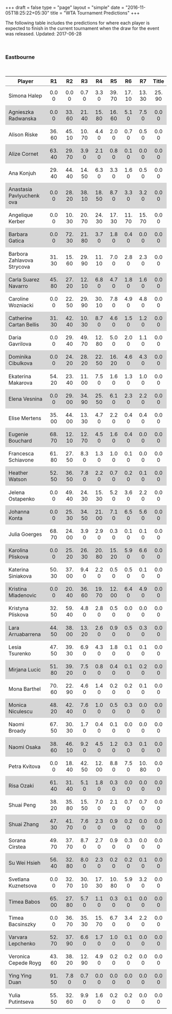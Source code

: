 +++
draft = false
type = "page" 
layout = "simple"
date = "2016-11-05T18:25:22+05:30"
title = "WTA Tournament Predictions"
+++

The following table includes the predictions for where each player is expected to finish in the current tournament when the draw for the event was released. Updated: 2017-06-28


<br><h3>Eastbourne</h3><br><table class='gmisc_table' style='border-collapse: collapse; margin-top: 1em; margin-bottom: 1em;' >
<thead>
<tr>
<th style='border-bottom: 1px solid grey; border-top: 2px solid grey; text-align: center;'>Player</th>
<th style='border-bottom: 1px solid grey; border-top: 2px solid grey; text-align: center;'>R1</th>
<th style='border-bottom: 1px solid grey; border-top: 2px solid grey; text-align: center;'>R2</th>
<th style='border-bottom: 1px solid grey; border-top: 2px solid grey; text-align: center;'>R3</th>
<th style='border-bottom: 1px solid grey; border-top: 2px solid grey; text-align: center;'>R4</th>
<th style='border-bottom: 1px solid grey; border-top: 2px solid grey; text-align: center;'>R5</th>
<th style='border-bottom: 1px solid grey; border-top: 2px solid grey; text-align: center;'>R6</th>
<th style='border-bottom: 1px solid grey; border-top: 2px solid grey; text-align: center;'>R7</th>
<th style='border-bottom: 1px solid grey; border-top: 2px solid grey; text-align: center;'>Title</th>
</tr>
</thead>
<tbody>
<tr>
<td style='width:40%;padding:2%;margin:2%; text-align: left;'>Simona Halep</td>
<td style='width:40%;padding:2%;margin:2%; text-align: center;'>0.00</td>
<td style='width:40%;padding:2%;margin:2%; text-align: center;'>0.00</td>
<td style='width:40%;padding:2%;margin:2%; text-align: center;'>0.70</td>
<td style='width:40%;padding:2%;margin:2%; text-align: center;'>3.30</td>
<td style='width:40%;padding:2%;margin:2%; text-align: center;'>39.70</td>
<td style='width:40%;padding:2%;margin:2%; text-align: center;'>17.10</td>
<td style='width:40%;padding:2%;margin:2%; text-align: center;'>13.30</td>
<td style='width:40%;padding:2%;margin:2%; text-align: center;'>25.90</td>
</tr>
<tr style='background-color: #d6d6d6;'>
<td style='width:40%;padding:2%;margin:2%; background-color: #d6d6d6; text-align: left;'>Agnieszka Radwanska</td>
<td style='width:40%;padding:2%;margin:2%; background-color: #d6d6d6; text-align: center;'>0.00</td>
<td style='width:40%;padding:2%;margin:2%; background-color: #d6d6d6; text-align: center;'>33.60</td>
<td style='width:40%;padding:2%;margin:2%; background-color: #d6d6d6; text-align: center;'>21.40</td>
<td style='width:40%;padding:2%;margin:2%; background-color: #d6d6d6; text-align: center;'>15.80</td>
<td style='width:40%;padding:2%;margin:2%; background-color: #d6d6d6; text-align: center;'>16.60</td>
<td style='width:40%;padding:2%;margin:2%; background-color: #d6d6d6; text-align: center;'>5.10</td>
<td style='width:40%;padding:2%;margin:2%; background-color: #d6d6d6; text-align: center;'>7.50</td>
<td style='width:40%;padding:2%;margin:2%; background-color: #d6d6d6; text-align: center;'>0.00</td>
</tr>
<tr>
<td style='width:40%;padding:2%;margin:2%; text-align: left;'>Alison Riske</td>
<td style='width:40%;padding:2%;margin:2%; text-align: center;'>36.60</td>
<td style='width:40%;padding:2%;margin:2%; text-align: center;'>45.10</td>
<td style='width:40%;padding:2%;margin:2%; text-align: center;'>10.70</td>
<td style='width:40%;padding:2%;margin:2%; text-align: center;'>4.40</td>
<td style='width:40%;padding:2%;margin:2%; text-align: center;'>2.00</td>
<td style='width:40%;padding:2%;margin:2%; text-align: center;'>0.70</td>
<td style='width:40%;padding:2%;margin:2%; text-align: center;'>0.50</td>
<td style='width:40%;padding:2%;margin:2%; text-align: center;'>0.00</td>
</tr>
<tr style='background-color: #d6d6d6;'>
<td style='width:40%;padding:2%;margin:2%; background-color: #d6d6d6; text-align: left;'>Alize Cornet</td>
<td style='width:40%;padding:2%;margin:2%; background-color: #d6d6d6; text-align: center;'>63.40</td>
<td style='width:40%;padding:2%;margin:2%; background-color: #d6d6d6; text-align: center;'>29.70</td>
<td style='width:40%;padding:2%;margin:2%; background-color: #d6d6d6; text-align: center;'>3.90</td>
<td style='width:40%;padding:2%;margin:2%; background-color: #d6d6d6; text-align: center;'>2.10</td>
<td style='width:40%;padding:2%;margin:2%; background-color: #d6d6d6; text-align: center;'>0.80</td>
<td style='width:40%;padding:2%;margin:2%; background-color: #d6d6d6; text-align: center;'>0.10</td>
<td style='width:40%;padding:2%;margin:2%; background-color: #d6d6d6; text-align: center;'>0.00</td>
<td style='width:40%;padding:2%;margin:2%; background-color: #d6d6d6; text-align: center;'>0.00</td>
</tr>
<tr>
<td style='width:40%;padding:2%;margin:2%; text-align: left;'>Ana Konjuh</td>
<td style='width:40%;padding:2%;margin:2%; text-align: center;'>29.40</td>
<td style='width:40%;padding:2%;margin:2%; text-align: center;'>44.40</td>
<td style='width:40%;padding:2%;margin:2%; text-align: center;'>14.50</td>
<td style='width:40%;padding:2%;margin:2%; text-align: center;'>6.30</td>
<td style='width:40%;padding:2%;margin:2%; text-align: center;'>3.30</td>
<td style='width:40%;padding:2%;margin:2%; text-align: center;'>1.60</td>
<td style='width:40%;padding:2%;margin:2%; text-align: center;'>0.50</td>
<td style='width:40%;padding:2%;margin:2%; text-align: center;'>0.00</td>
</tr>
<tr style='background-color: #d6d6d6;'>
<td style='width:40%;padding:2%;margin:2%; background-color: #d6d6d6; text-align: left;'>Anastasia Pavlyuchenkova</td>
<td style='width:40%;padding:2%;margin:2%; background-color: #d6d6d6; text-align: center;'>0.00</td>
<td style='width:40%;padding:2%;margin:2%; background-color: #d6d6d6; text-align: center;'>28.20</td>
<td style='width:40%;padding:2%;margin:2%; background-color: #d6d6d6; text-align: center;'>38.10</td>
<td style='width:40%;padding:2%;margin:2%; background-color: #d6d6d6; text-align: center;'>18.50</td>
<td style='width:40%;padding:2%;margin:2%; background-color: #d6d6d6; text-align: center;'>8.70</td>
<td style='width:40%;padding:2%;margin:2%; background-color: #d6d6d6; text-align: center;'>3.30</td>
<td style='width:40%;padding:2%;margin:2%; background-color: #d6d6d6; text-align: center;'>3.20</td>
<td style='width:40%;padding:2%;margin:2%; background-color: #d6d6d6; text-align: center;'>0.00</td>
</tr>
<tr>
<td style='width:40%;padding:2%;margin:2%; text-align: left;'>Angelique Kerber</td>
<td style='width:40%;padding:2%;margin:2%; text-align: center;'>0.00</td>
<td style='width:40%;padding:2%;margin:2%; text-align: center;'>10.30</td>
<td style='width:40%;padding:2%;margin:2%; text-align: center;'>20.70</td>
<td style='width:40%;padding:2%;margin:2%; text-align: center;'>24.30</td>
<td style='width:40%;padding:2%;margin:2%; text-align: center;'>17.30</td>
<td style='width:40%;padding:2%;margin:2%; text-align: center;'>11.70</td>
<td style='width:40%;padding:2%;margin:2%; text-align: center;'>15.70</td>
<td style='width:40%;padding:2%;margin:2%; text-align: center;'>0.00</td>
</tr>
<tr style='background-color: #d6d6d6;'>
<td style='width:40%;padding:2%;margin:2%; background-color: #d6d6d6; text-align: left;'>Barbara Gatica</td>
<td style='width:40%;padding:2%;margin:2%; background-color: #d6d6d6; text-align: center;'>0.00</td>
<td style='width:40%;padding:2%;margin:2%; background-color: #d6d6d6; text-align: center;'>72.30</td>
<td style='width:40%;padding:2%;margin:2%; background-color: #d6d6d6; text-align: center;'>21.80</td>
<td style='width:40%;padding:2%;margin:2%; background-color: #d6d6d6; text-align: center;'>3.70</td>
<td style='width:40%;padding:2%;margin:2%; background-color: #d6d6d6; text-align: center;'>1.80</td>
<td style='width:40%;padding:2%;margin:2%; background-color: #d6d6d6; text-align: center;'>0.40</td>
<td style='width:40%;padding:2%;margin:2%; background-color: #d6d6d6; text-align: center;'>0.00</td>
<td style='width:40%;padding:2%;margin:2%; background-color: #d6d6d6; text-align: center;'>0.00</td>
</tr>
<tr>
<td style='width:40%;padding:2%;margin:2%; text-align: left;'>Barbora Zahlavova Strycova</td>
<td style='width:40%;padding:2%;margin:2%; text-align: center;'>31.30</td>
<td style='width:40%;padding:2%;margin:2%; text-align: center;'>15.60</td>
<td style='width:40%;padding:2%;margin:2%; text-align: center;'>29.90</td>
<td style='width:40%;padding:2%;margin:2%; text-align: center;'>11.10</td>
<td style='width:40%;padding:2%;margin:2%; text-align: center;'>7.00</td>
<td style='width:40%;padding:2%;margin:2%; text-align: center;'>2.80</td>
<td style='width:40%;padding:2%;margin:2%; text-align: center;'>2.30</td>
<td style='width:40%;padding:2%;margin:2%; text-align: center;'>0.00</td>
</tr>
<tr style='background-color: #d6d6d6;'>
<td style='width:40%;padding:2%;margin:2%; background-color: #d6d6d6; text-align: left;'>Carla Suarez Navarro</td>
<td style='width:40%;padding:2%;margin:2%; background-color: #d6d6d6; text-align: center;'>45.80</td>
<td style='width:40%;padding:2%;margin:2%; background-color: #d6d6d6; text-align: center;'>27.20</td>
<td style='width:40%;padding:2%;margin:2%; background-color: #d6d6d6; text-align: center;'>12.10</td>
<td style='width:40%;padding:2%;margin:2%; background-color: #d6d6d6; text-align: center;'>6.80</td>
<td style='width:40%;padding:2%;margin:2%; background-color: #d6d6d6; text-align: center;'>4.70</td>
<td style='width:40%;padding:2%;margin:2%; background-color: #d6d6d6; text-align: center;'>1.80</td>
<td style='width:40%;padding:2%;margin:2%; background-color: #d6d6d6; text-align: center;'>1.60</td>
<td style='width:40%;padding:2%;margin:2%; background-color: #d6d6d6; text-align: center;'>0.00</td>
</tr>
<tr>
<td style='width:40%;padding:2%;margin:2%; text-align: left;'>Caroline Wozniacki</td>
<td style='width:40%;padding:2%;margin:2%; text-align: center;'>0.00</td>
<td style='width:40%;padding:2%;margin:2%; text-align: center;'>22.50</td>
<td style='width:40%;padding:2%;margin:2%; text-align: center;'>29.90</td>
<td style='width:40%;padding:2%;margin:2%; text-align: center;'>30.10</td>
<td style='width:40%;padding:2%;margin:2%; text-align: center;'>7.80</td>
<td style='width:40%;padding:2%;margin:2%; text-align: center;'>4.90</td>
<td style='width:40%;padding:2%;margin:2%; text-align: center;'>4.80</td>
<td style='width:40%;padding:2%;margin:2%; text-align: center;'>0.00</td>
</tr>
<tr style='background-color: #d6d6d6;'>
<td style='width:40%;padding:2%;margin:2%; background-color: #d6d6d6; text-align: left;'>Catherine Cartan Bellis</td>
<td style='width:40%;padding:2%;margin:2%; background-color: #d6d6d6; text-align: center;'>31.30</td>
<td style='width:40%;padding:2%;margin:2%; background-color: #d6d6d6; text-align: center;'>42.40</td>
<td style='width:40%;padding:2%;margin:2%; background-color: #d6d6d6; text-align: center;'>10.30</td>
<td style='width:40%;padding:2%;margin:2%; background-color: #d6d6d6; text-align: center;'>8.70</td>
<td style='width:40%;padding:2%;margin:2%; background-color: #d6d6d6; text-align: center;'>4.60</td>
<td style='width:40%;padding:2%;margin:2%; background-color: #d6d6d6; text-align: center;'>1.50</td>
<td style='width:40%;padding:2%;margin:2%; background-color: #d6d6d6; text-align: center;'>1.20</td>
<td style='width:40%;padding:2%;margin:2%; background-color: #d6d6d6; text-align: center;'>0.00</td>
</tr>
<tr>
<td style='width:40%;padding:2%;margin:2%; text-align: left;'>Daria Gavrilova</td>
<td style='width:40%;padding:2%;margin:2%; text-align: center;'>0.00</td>
<td style='width:40%;padding:2%;margin:2%; text-align: center;'>29.40</td>
<td style='width:40%;padding:2%;margin:2%; text-align: center;'>49.70</td>
<td style='width:40%;padding:2%;margin:2%; text-align: center;'>12.80</td>
<td style='width:40%;padding:2%;margin:2%; text-align: center;'>5.00</td>
<td style='width:40%;padding:2%;margin:2%; text-align: center;'>2.00</td>
<td style='width:40%;padding:2%;margin:2%; text-align: center;'>1.10</td>
<td style='width:40%;padding:2%;margin:2%; text-align: center;'>0.00</td>
</tr>
<tr style='background-color: #d6d6d6;'>
<td style='width:40%;padding:2%;margin:2%; background-color: #d6d6d6; text-align: left;'>Dominika Cibulkova</td>
<td style='width:40%;padding:2%;margin:2%; background-color: #d6d6d6; text-align: center;'>0.00</td>
<td style='width:40%;padding:2%;margin:2%; background-color: #d6d6d6; text-align: center;'>24.20</td>
<td style='width:40%;padding:2%;margin:2%; background-color: #d6d6d6; text-align: center;'>28.20</td>
<td style='width:40%;padding:2%;margin:2%; background-color: #d6d6d6; text-align: center;'>22.50</td>
<td style='width:40%;padding:2%;margin:2%; background-color: #d6d6d6; text-align: center;'>16.20</td>
<td style='width:40%;padding:2%;margin:2%; background-color: #d6d6d6; text-align: center;'>4.60</td>
<td style='width:40%;padding:2%;margin:2%; background-color: #d6d6d6; text-align: center;'>4.30</td>
<td style='width:40%;padding:2%;margin:2%; background-color: #d6d6d6; text-align: center;'>0.00</td>
</tr>
<tr>
<td style='width:40%;padding:2%;margin:2%; text-align: left;'>Ekaterina Makarova</td>
<td style='width:40%;padding:2%;margin:2%; text-align: center;'>54.20</td>
<td style='width:40%;padding:2%;margin:2%; text-align: center;'>23.40</td>
<td style='width:40%;padding:2%;margin:2%; text-align: center;'>11.00</td>
<td style='width:40%;padding:2%;margin:2%; text-align: center;'>7.50</td>
<td style='width:40%;padding:2%;margin:2%; text-align: center;'>1.60</td>
<td style='width:40%;padding:2%;margin:2%; text-align: center;'>1.30</td>
<td style='width:40%;padding:2%;margin:2%; text-align: center;'>1.00</td>
<td style='width:40%;padding:2%;margin:2%; text-align: center;'>0.00</td>
</tr>
<tr style='background-color: #d6d6d6;'>
<td style='width:40%;padding:2%;margin:2%; background-color: #d6d6d6; text-align: left;'>Elena Vesnina</td>
<td style='width:40%;padding:2%;margin:2%; background-color: #d6d6d6; text-align: center;'>0.00</td>
<td style='width:40%;padding:2%;margin:2%; background-color: #d6d6d6; text-align: center;'>29.00</td>
<td style='width:40%;padding:2%;margin:2%; background-color: #d6d6d6; text-align: center;'>34.90</td>
<td style='width:40%;padding:2%;margin:2%; background-color: #d6d6d6; text-align: center;'>25.50</td>
<td style='width:40%;padding:2%;margin:2%; background-color: #d6d6d6; text-align: center;'>6.10</td>
<td style='width:40%;padding:2%;margin:2%; background-color: #d6d6d6; text-align: center;'>2.30</td>
<td style='width:40%;padding:2%;margin:2%; background-color: #d6d6d6; text-align: center;'>2.20</td>
<td style='width:40%;padding:2%;margin:2%; background-color: #d6d6d6; text-align: center;'>0.00</td>
</tr>
<tr>
<td style='width:40%;padding:2%;margin:2%; text-align: left;'>Elise Mertens</td>
<td style='width:40%;padding:2%;margin:2%; text-align: center;'>35.00</td>
<td style='width:40%;padding:2%;margin:2%; text-align: center;'>44.00</td>
<td style='width:40%;padding:2%;margin:2%; text-align: center;'>13.30</td>
<td style='width:40%;padding:2%;margin:2%; text-align: center;'>4.70</td>
<td style='width:40%;padding:2%;margin:2%; text-align: center;'>2.20</td>
<td style='width:40%;padding:2%;margin:2%; text-align: center;'>0.40</td>
<td style='width:40%;padding:2%;margin:2%; text-align: center;'>0.40</td>
<td style='width:40%;padding:2%;margin:2%; text-align: center;'>0.00</td>
</tr>
<tr style='background-color: #d6d6d6;'>
<td style='width:40%;padding:2%;margin:2%; background-color: #d6d6d6; text-align: left;'>Eugenie Bouchard</td>
<td style='width:40%;padding:2%;margin:2%; background-color: #d6d6d6; text-align: center;'>68.70</td>
<td style='width:40%;padding:2%;margin:2%; background-color: #d6d6d6; text-align: center;'>12.10</td>
<td style='width:40%;padding:2%;margin:2%; background-color: #d6d6d6; text-align: center;'>12.70</td>
<td style='width:40%;padding:2%;margin:2%; background-color: #d6d6d6; text-align: center;'>4.50</td>
<td style='width:40%;padding:2%;margin:2%; background-color: #d6d6d6; text-align: center;'>1.60</td>
<td style='width:40%;padding:2%;margin:2%; background-color: #d6d6d6; text-align: center;'>0.40</td>
<td style='width:40%;padding:2%;margin:2%; background-color: #d6d6d6; text-align: center;'>0.00</td>
<td style='width:40%;padding:2%;margin:2%; background-color: #d6d6d6; text-align: center;'>0.00</td>
</tr>
<tr>
<td style='width:40%;padding:2%;margin:2%; text-align: left;'>Francesca Schiavone</td>
<td style='width:40%;padding:2%;margin:2%; text-align: center;'>61.80</td>
<td style='width:40%;padding:2%;margin:2%; text-align: center;'>27.50</td>
<td style='width:40%;padding:2%;margin:2%; text-align: center;'>8.30</td>
<td style='width:40%;padding:2%;margin:2%; text-align: center;'>1.30</td>
<td style='width:40%;padding:2%;margin:2%; text-align: center;'>1.00</td>
<td style='width:40%;padding:2%;margin:2%; text-align: center;'>0.10</td>
<td style='width:40%;padding:2%;margin:2%; text-align: center;'>0.00</td>
<td style='width:40%;padding:2%;margin:2%; text-align: center;'>0.00</td>
</tr>
<tr style='background-color: #d6d6d6;'>
<td style='width:40%;padding:2%;margin:2%; background-color: #d6d6d6; text-align: left;'>Heather Watson</td>
<td style='width:40%;padding:2%;margin:2%; background-color: #d6d6d6; text-align: center;'>52.50</td>
<td style='width:40%;padding:2%;margin:2%; background-color: #d6d6d6; text-align: center;'>36.50</td>
<td style='width:40%;padding:2%;margin:2%; background-color: #d6d6d6; text-align: center;'>7.80</td>
<td style='width:40%;padding:2%;margin:2%; background-color: #d6d6d6; text-align: center;'>2.20</td>
<td style='width:40%;padding:2%;margin:2%; background-color: #d6d6d6; text-align: center;'>0.70</td>
<td style='width:40%;padding:2%;margin:2%; background-color: #d6d6d6; text-align: center;'>0.20</td>
<td style='width:40%;padding:2%;margin:2%; background-color: #d6d6d6; text-align: center;'>0.10</td>
<td style='width:40%;padding:2%;margin:2%; background-color: #d6d6d6; text-align: center;'>0.00</td>
</tr>
<tr>
<td style='width:40%;padding:2%;margin:2%; text-align: left;'>Jelena Ostapenko</td>
<td style='width:40%;padding:2%;margin:2%; text-align: center;'>0.00</td>
<td style='width:40%;padding:2%;margin:2%; text-align: center;'>49.40</td>
<td style='width:40%;padding:2%;margin:2%; text-align: center;'>24.30</td>
<td style='width:40%;padding:2%;margin:2%; text-align: center;'>15.30</td>
<td style='width:40%;padding:2%;margin:2%; text-align: center;'>5.20</td>
<td style='width:40%;padding:2%;margin:2%; text-align: center;'>3.60</td>
<td style='width:40%;padding:2%;margin:2%; text-align: center;'>2.20</td>
<td style='width:40%;padding:2%;margin:2%; text-align: center;'>0.00</td>
</tr>
<tr style='background-color: #d6d6d6;'>
<td style='width:40%;padding:2%;margin:2%; background-color: #d6d6d6; text-align: left;'>Johanna Konta</td>
<td style='width:40%;padding:2%;margin:2%; background-color: #d6d6d6; text-align: center;'>0.00</td>
<td style='width:40%;padding:2%;margin:2%; background-color: #d6d6d6; text-align: center;'>25.30</td>
<td style='width:40%;padding:2%;margin:2%; background-color: #d6d6d6; text-align: center;'>34.50</td>
<td style='width:40%;padding:2%;margin:2%; background-color: #d6d6d6; text-align: center;'>21.00</td>
<td style='width:40%;padding:2%;margin:2%; background-color: #d6d6d6; text-align: center;'>7.10</td>
<td style='width:40%;padding:2%;margin:2%; background-color: #d6d6d6; text-align: center;'>6.50</td>
<td style='width:40%;padding:2%;margin:2%; background-color: #d6d6d6; text-align: center;'>5.60</td>
<td style='width:40%;padding:2%;margin:2%; background-color: #d6d6d6; text-align: center;'>0.00</td>
</tr>
<tr>
<td style='width:40%;padding:2%;margin:2%; text-align: left;'>Julia Goerges</td>
<td style='width:40%;padding:2%;margin:2%; text-align: center;'>68.70</td>
<td style='width:40%;padding:2%;margin:2%; text-align: center;'>24.00</td>
<td style='width:40%;padding:2%;margin:2%; text-align: center;'>3.90</td>
<td style='width:40%;padding:2%;margin:2%; text-align: center;'>2.90</td>
<td style='width:40%;padding:2%;margin:2%; text-align: center;'>0.30</td>
<td style='width:40%;padding:2%;margin:2%; text-align: center;'>0.10</td>
<td style='width:40%;padding:2%;margin:2%; text-align: center;'>0.10</td>
<td style='width:40%;padding:2%;margin:2%; text-align: center;'>0.00</td>
</tr>
<tr style='background-color: #d6d6d6;'>
<td style='width:40%;padding:2%;margin:2%; background-color: #d6d6d6; text-align: left;'>Karolina Pliskova</td>
<td style='width:40%;padding:2%;margin:2%; background-color: #d6d6d6; text-align: center;'>0.00</td>
<td style='width:40%;padding:2%;margin:2%; background-color: #d6d6d6; text-align: center;'>25.20</td>
<td style='width:40%;padding:2%;margin:2%; background-color: #d6d6d6; text-align: center;'>26.30</td>
<td style='width:40%;padding:2%;margin:2%; background-color: #d6d6d6; text-align: center;'>20.80</td>
<td style='width:40%;padding:2%;margin:2%; background-color: #d6d6d6; text-align: center;'>15.20</td>
<td style='width:40%;padding:2%;margin:2%; background-color: #d6d6d6; text-align: center;'>5.90</td>
<td style='width:40%;padding:2%;margin:2%; background-color: #d6d6d6; text-align: center;'>6.60</td>
<td style='width:40%;padding:2%;margin:2%; background-color: #d6d6d6; text-align: center;'>0.00</td>
</tr>
<tr>
<td style='width:40%;padding:2%;margin:2%; text-align: left;'>Katerina Siniakova</td>
<td style='width:40%;padding:2%;margin:2%; text-align: center;'>50.30</td>
<td style='width:40%;padding:2%;margin:2%; text-align: center;'>37.00</td>
<td style='width:40%;padding:2%;margin:2%; text-align: center;'>9.40</td>
<td style='width:40%;padding:2%;margin:2%; text-align: center;'>2.20</td>
<td style='width:40%;padding:2%;margin:2%; text-align: center;'>0.50</td>
<td style='width:40%;padding:2%;margin:2%; text-align: center;'>0.50</td>
<td style='width:40%;padding:2%;margin:2%; text-align: center;'>0.10</td>
<td style='width:40%;padding:2%;margin:2%; text-align: center;'>0.00</td>
</tr>
<tr style='background-color: #d6d6d6;'>
<td style='width:40%;padding:2%;margin:2%; background-color: #d6d6d6; text-align: left;'>Kristina Mladenovic</td>
<td style='width:40%;padding:2%;margin:2%; background-color: #d6d6d6; text-align: center;'>0.00</td>
<td style='width:40%;padding:2%;margin:2%; background-color: #d6d6d6; text-align: center;'>20.40</td>
<td style='width:40%;padding:2%;margin:2%; background-color: #d6d6d6; text-align: center;'>36.60</td>
<td style='width:40%;padding:2%;margin:2%; background-color: #d6d6d6; text-align: center;'>19.70</td>
<td style='width:40%;padding:2%;margin:2%; background-color: #d6d6d6; text-align: center;'>12.00</td>
<td style='width:40%;padding:2%;margin:2%; background-color: #d6d6d6; text-align: center;'>6.40</td>
<td style='width:40%;padding:2%;margin:2%; background-color: #d6d6d6; text-align: center;'>4.90</td>
<td style='width:40%;padding:2%;margin:2%; background-color: #d6d6d6; text-align: center;'>0.00</td>
</tr>
<tr>
<td style='width:40%;padding:2%;margin:2%; text-align: left;'>Kristyna Pliskova</td>
<td style='width:40%;padding:2%;margin:2%; text-align: center;'>32.50</td>
<td style='width:40%;padding:2%;margin:2%; text-align: center;'>59.40</td>
<td style='width:40%;padding:2%;margin:2%; text-align: center;'>4.80</td>
<td style='width:40%;padding:2%;margin:2%; text-align: center;'>2.80</td>
<td style='width:40%;padding:2%;margin:2%; text-align: center;'>0.50</td>
<td style='width:40%;padding:2%;margin:2%; text-align: center;'>0.00</td>
<td style='width:40%;padding:2%;margin:2%; text-align: center;'>0.00</td>
<td style='width:40%;padding:2%;margin:2%; text-align: center;'>0.00</td>
</tr>
<tr style='background-color: #d6d6d6;'>
<td style='width:40%;padding:2%;margin:2%; background-color: #d6d6d6; text-align: left;'>Lara Arruabarrena</td>
<td style='width:40%;padding:2%;margin:2%; background-color: #d6d6d6; text-align: center;'>44.50</td>
<td style='width:40%;padding:2%;margin:2%; background-color: #d6d6d6; text-align: center;'>38.00</td>
<td style='width:40%;padding:2%;margin:2%; background-color: #d6d6d6; text-align: center;'>13.20</td>
<td style='width:40%;padding:2%;margin:2%; background-color: #d6d6d6; text-align: center;'>2.60</td>
<td style='width:40%;padding:2%;margin:2%; background-color: #d6d6d6; text-align: center;'>0.90</td>
<td style='width:40%;padding:2%;margin:2%; background-color: #d6d6d6; text-align: center;'>0.50</td>
<td style='width:40%;padding:2%;margin:2%; background-color: #d6d6d6; text-align: center;'>0.30</td>
<td style='width:40%;padding:2%;margin:2%; background-color: #d6d6d6; text-align: center;'>0.00</td>
</tr>
<tr>
<td style='width:40%;padding:2%;margin:2%; text-align: left;'>Lesia Tsurenko</td>
<td style='width:40%;padding:2%;margin:2%; text-align: center;'>47.50</td>
<td style='width:40%;padding:2%;margin:2%; text-align: center;'>39.30</td>
<td style='width:40%;padding:2%;margin:2%; text-align: center;'>6.90</td>
<td style='width:40%;padding:2%;margin:2%; text-align: center;'>4.30</td>
<td style='width:40%;padding:2%;margin:2%; text-align: center;'>1.80</td>
<td style='width:40%;padding:2%;margin:2%; text-align: center;'>0.10</td>
<td style='width:40%;padding:2%;margin:2%; text-align: center;'>0.10</td>
<td style='width:40%;padding:2%;margin:2%; text-align: center;'>0.00</td>
</tr>
<tr style='background-color: #d6d6d6;'>
<td style='width:40%;padding:2%;margin:2%; background-color: #d6d6d6; text-align: left;'>Mirjana Lucic</td>
<td style='width:40%;padding:2%;margin:2%; background-color: #d6d6d6; text-align: center;'>51.80</td>
<td style='width:40%;padding:2%;margin:2%; background-color: #d6d6d6; text-align: center;'>39.20</td>
<td style='width:40%;padding:2%;margin:2%; background-color: #d6d6d6; text-align: center;'>7.50</td>
<td style='width:40%;padding:2%;margin:2%; background-color: #d6d6d6; text-align: center;'>0.80</td>
<td style='width:40%;padding:2%;margin:2%; background-color: #d6d6d6; text-align: center;'>0.40</td>
<td style='width:40%;padding:2%;margin:2%; background-color: #d6d6d6; text-align: center;'>0.10</td>
<td style='width:40%;padding:2%;margin:2%; background-color: #d6d6d6; text-align: center;'>0.20</td>
<td style='width:40%;padding:2%;margin:2%; background-color: #d6d6d6; text-align: center;'>0.00</td>
</tr>
<tr>
<td style='width:40%;padding:2%;margin:2%; text-align: left;'>Mona Barthel</td>
<td style='width:40%;padding:2%;margin:2%; text-align: center;'>70.60</td>
<td style='width:40%;padding:2%;margin:2%; text-align: center;'>22.90</td>
<td style='width:40%;padding:2%;margin:2%; text-align: center;'>4.60</td>
<td style='width:40%;padding:2%;margin:2%; text-align: center;'>1.40</td>
<td style='width:40%;padding:2%;margin:2%; text-align: center;'>0.20</td>
<td style='width:40%;padding:2%;margin:2%; text-align: center;'>0.20</td>
<td style='width:40%;padding:2%;margin:2%; text-align: center;'>0.10</td>
<td style='width:40%;padding:2%;margin:2%; text-align: center;'>0.00</td>
</tr>
<tr style='background-color: #d6d6d6;'>
<td style='width:40%;padding:2%;margin:2%; background-color: #d6d6d6; text-align: left;'>Monica Niculescu</td>
<td style='width:40%;padding:2%;margin:2%; background-color: #d6d6d6; text-align: center;'>48.20</td>
<td style='width:40%;padding:2%;margin:2%; background-color: #d6d6d6; text-align: center;'>42.40</td>
<td style='width:40%;padding:2%;margin:2%; background-color: #d6d6d6; text-align: center;'>7.60</td>
<td style='width:40%;padding:2%;margin:2%; background-color: #d6d6d6; text-align: center;'>1.00</td>
<td style='width:40%;padding:2%;margin:2%; background-color: #d6d6d6; text-align: center;'>0.50</td>
<td style='width:40%;padding:2%;margin:2%; background-color: #d6d6d6; text-align: center;'>0.30</td>
<td style='width:40%;padding:2%;margin:2%; background-color: #d6d6d6; text-align: center;'>0.00</td>
<td style='width:40%;padding:2%;margin:2%; background-color: #d6d6d6; text-align: center;'>0.00</td>
</tr>
<tr>
<td style='width:40%;padding:2%;margin:2%; text-align: left;'>Naomi Broady</td>
<td style='width:40%;padding:2%;margin:2%; text-align: center;'>67.50</td>
<td style='width:40%;padding:2%;margin:2%; text-align: center;'>30.30</td>
<td style='width:40%;padding:2%;margin:2%; text-align: center;'>1.70</td>
<td style='width:40%;padding:2%;margin:2%; text-align: center;'>0.40</td>
<td style='width:40%;padding:2%;margin:2%; text-align: center;'>0.10</td>
<td style='width:40%;padding:2%;margin:2%; text-align: center;'>0.00</td>
<td style='width:40%;padding:2%;margin:2%; text-align: center;'>0.00</td>
<td style='width:40%;padding:2%;margin:2%; text-align: center;'>0.00</td>
</tr>
<tr style='background-color: #d6d6d6;'>
<td style='width:40%;padding:2%;margin:2%; background-color: #d6d6d6; text-align: left;'>Naomi Osaka</td>
<td style='width:40%;padding:2%;margin:2%; background-color: #d6d6d6; text-align: center;'>38.60</td>
<td style='width:40%;padding:2%;margin:2%; background-color: #d6d6d6; text-align: center;'>46.10</td>
<td style='width:40%;padding:2%;margin:2%; background-color: #d6d6d6; text-align: center;'>9.20</td>
<td style='width:40%;padding:2%;margin:2%; background-color: #d6d6d6; text-align: center;'>4.50</td>
<td style='width:40%;padding:2%;margin:2%; background-color: #d6d6d6; text-align: center;'>1.20</td>
<td style='width:40%;padding:2%;margin:2%; background-color: #d6d6d6; text-align: center;'>0.30</td>
<td style='width:40%;padding:2%;margin:2%; background-color: #d6d6d6; text-align: center;'>0.10</td>
<td style='width:40%;padding:2%;margin:2%; background-color: #d6d6d6; text-align: center;'>0.00</td>
</tr>
<tr>
<td style='width:40%;padding:2%;margin:2%; text-align: left;'>Petra Kvitova</td>
<td style='width:40%;padding:2%;margin:2%; text-align: center;'>0.00</td>
<td style='width:40%;padding:2%;margin:2%; text-align: center;'>18.40</td>
<td style='width:40%;padding:2%;margin:2%; text-align: center;'>42.50</td>
<td style='width:40%;padding:2%;margin:2%; text-align: center;'>12.00</td>
<td style='width:40%;padding:2%;margin:2%; text-align: center;'>8.80</td>
<td style='width:40%;padding:2%;margin:2%; text-align: center;'>7.50</td>
<td style='width:40%;padding:2%;margin:2%; text-align: center;'>10.80</td>
<td style='width:40%;padding:2%;margin:2%; text-align: center;'>0.00</td>
</tr>
<tr style='background-color: #d6d6d6;'>
<td style='width:40%;padding:2%;margin:2%; background-color: #d6d6d6; text-align: left;'>Risa Ozaki</td>
<td style='width:40%;padding:2%;margin:2%; background-color: #d6d6d6; text-align: center;'>61.40</td>
<td style='width:40%;padding:2%;margin:2%; background-color: #d6d6d6; text-align: center;'>31.40</td>
<td style='width:40%;padding:2%;margin:2%; background-color: #d6d6d6; text-align: center;'>5.10</td>
<td style='width:40%;padding:2%;margin:2%; background-color: #d6d6d6; text-align: center;'>1.80</td>
<td style='width:40%;padding:2%;margin:2%; background-color: #d6d6d6; text-align: center;'>0.30</td>
<td style='width:40%;padding:2%;margin:2%; background-color: #d6d6d6; text-align: center;'>0.00</td>
<td style='width:40%;padding:2%;margin:2%; background-color: #d6d6d6; text-align: center;'>0.00</td>
<td style='width:40%;padding:2%;margin:2%; background-color: #d6d6d6; text-align: center;'>0.00</td>
</tr>
<tr>
<td style='width:40%;padding:2%;margin:2%; text-align: left;'>Shuai Peng</td>
<td style='width:40%;padding:2%;margin:2%; text-align: center;'>38.20</td>
<td style='width:40%;padding:2%;margin:2%; text-align: center;'>35.80</td>
<td style='width:40%;padding:2%;margin:2%; text-align: center;'>15.50</td>
<td style='width:40%;padding:2%;margin:2%; text-align: center;'>7.00</td>
<td style='width:40%;padding:2%;margin:2%; text-align: center;'>2.10</td>
<td style='width:40%;padding:2%;margin:2%; text-align: center;'>0.70</td>
<td style='width:40%;padding:2%;margin:2%; text-align: center;'>0.70</td>
<td style='width:40%;padding:2%;margin:2%; text-align: center;'>0.00</td>
</tr>
<tr style='background-color: #d6d6d6;'>
<td style='width:40%;padding:2%;margin:2%; background-color: #d6d6d6; text-align: left;'>Shuai Zhang</td>
<td style='width:40%;padding:2%;margin:2%; background-color: #d6d6d6; text-align: center;'>47.30</td>
<td style='width:40%;padding:2%;margin:2%; background-color: #d6d6d6; text-align: center;'>41.70</td>
<td style='width:40%;padding:2%;margin:2%; background-color: #d6d6d6; text-align: center;'>7.60</td>
<td style='width:40%;padding:2%;margin:2%; background-color: #d6d6d6; text-align: center;'>2.30</td>
<td style='width:40%;padding:2%;margin:2%; background-color: #d6d6d6; text-align: center;'>0.90</td>
<td style='width:40%;padding:2%;margin:2%; background-color: #d6d6d6; text-align: center;'>0.20</td>
<td style='width:40%;padding:2%;margin:2%; background-color: #d6d6d6; text-align: center;'>0.00</td>
<td style='width:40%;padding:2%;margin:2%; background-color: #d6d6d6; text-align: center;'>0.00</td>
</tr>
<tr>
<td style='width:40%;padding:2%;margin:2%; text-align: left;'>Sorana Cirstea</td>
<td style='width:40%;padding:2%;margin:2%; text-align: center;'>49.70</td>
<td style='width:40%;padding:2%;margin:2%; text-align: center;'>37.70</td>
<td style='width:40%;padding:2%;margin:2%; text-align: center;'>8.70</td>
<td style='width:40%;padding:2%;margin:2%; text-align: center;'>2.70</td>
<td style='width:40%;padding:2%;margin:2%; text-align: center;'>0.90</td>
<td style='width:40%;padding:2%;margin:2%; text-align: center;'>0.30</td>
<td style='width:40%;padding:2%;margin:2%; text-align: center;'>0.00</td>
<td style='width:40%;padding:2%;margin:2%; text-align: center;'>0.00</td>
</tr>
<tr style='background-color: #d6d6d6;'>
<td style='width:40%;padding:2%;margin:2%; background-color: #d6d6d6; text-align: left;'>Su Wei Hsieh</td>
<td style='width:40%;padding:2%;margin:2%; background-color: #d6d6d6; text-align: center;'>56.40</td>
<td style='width:40%;padding:2%;margin:2%; background-color: #d6d6d6; text-align: center;'>32.80</td>
<td style='width:40%;padding:2%;margin:2%; background-color: #d6d6d6; text-align: center;'>8.00</td>
<td style='width:40%;padding:2%;margin:2%; background-color: #d6d6d6; text-align: center;'>2.30</td>
<td style='width:40%;padding:2%;margin:2%; background-color: #d6d6d6; text-align: center;'>0.20</td>
<td style='width:40%;padding:2%;margin:2%; background-color: #d6d6d6; text-align: center;'>0.20</td>
<td style='width:40%;padding:2%;margin:2%; background-color: #d6d6d6; text-align: center;'>0.10</td>
<td style='width:40%;padding:2%;margin:2%; background-color: #d6d6d6; text-align: center;'>0.00</td>
</tr>
<tr>
<td style='width:40%;padding:2%;margin:2%; text-align: left;'>Svetlana Kuznetsova</td>
<td style='width:40%;padding:2%;margin:2%; text-align: center;'>0.00</td>
<td style='width:40%;padding:2%;margin:2%; text-align: center;'>32.70</td>
<td style='width:40%;padding:2%;margin:2%; text-align: center;'>30.10</td>
<td style='width:40%;padding:2%;margin:2%; text-align: center;'>17.30</td>
<td style='width:40%;padding:2%;margin:2%; text-align: center;'>10.80</td>
<td style='width:40%;padding:2%;margin:2%; text-align: center;'>5.90</td>
<td style='width:40%;padding:2%;margin:2%; text-align: center;'>3.20</td>
<td style='width:40%;padding:2%;margin:2%; text-align: center;'>0.00</td>
</tr>
<tr style='background-color: #d6d6d6;'>
<td style='width:40%;padding:2%;margin:2%; background-color: #d6d6d6; text-align: left;'>Timea Babos</td>
<td style='width:40%;padding:2%;margin:2%; background-color: #d6d6d6; text-align: center;'>65.00</td>
<td style='width:40%;padding:2%;margin:2%; background-color: #d6d6d6; text-align: center;'>27.80</td>
<td style='width:40%;padding:2%;margin:2%; background-color: #d6d6d6; text-align: center;'>5.70</td>
<td style='width:40%;padding:2%;margin:2%; background-color: #d6d6d6; text-align: center;'>1.10</td>
<td style='width:40%;padding:2%;margin:2%; background-color: #d6d6d6; text-align: center;'>0.30</td>
<td style='width:40%;padding:2%;margin:2%; background-color: #d6d6d6; text-align: center;'>0.10</td>
<td style='width:40%;padding:2%;margin:2%; background-color: #d6d6d6; text-align: center;'>0.00</td>
<td style='width:40%;padding:2%;margin:2%; background-color: #d6d6d6; text-align: center;'>0.00</td>
</tr>
<tr>
<td style='width:40%;padding:2%;margin:2%; text-align: left;'>Timea Bacsinszky</td>
<td style='width:40%;padding:2%;margin:2%; text-align: center;'>0.00</td>
<td style='width:40%;padding:2%;margin:2%; text-align: center;'>36.70</td>
<td style='width:40%;padding:2%;margin:2%; text-align: center;'>35.30</td>
<td style='width:40%;padding:2%;margin:2%; text-align: center;'>15.70</td>
<td style='width:40%;padding:2%;margin:2%; text-align: center;'>6.70</td>
<td style='width:40%;padding:2%;margin:2%; text-align: center;'>3.40</td>
<td style='width:40%;padding:2%;margin:2%; text-align: center;'>2.20</td>
<td style='width:40%;padding:2%;margin:2%; text-align: center;'>0.00</td>
</tr>
<tr style='background-color: #d6d6d6;'>
<td style='width:40%;padding:2%;margin:2%; background-color: #d6d6d6; text-align: left;'>Varvara Lepchenko</td>
<td style='width:40%;padding:2%;margin:2%; background-color: #d6d6d6; text-align: center;'>52.70</td>
<td style='width:40%;padding:2%;margin:2%; background-color: #d6d6d6; text-align: center;'>37.90</td>
<td style='width:40%;padding:2%;margin:2%; background-color: #d6d6d6; text-align: center;'>6.60</td>
<td style='width:40%;padding:2%;margin:2%; background-color: #d6d6d6; text-align: center;'>1.70</td>
<td style='width:40%;padding:2%;margin:2%; background-color: #d6d6d6; text-align: center;'>1.00</td>
<td style='width:40%;padding:2%;margin:2%; background-color: #d6d6d6; text-align: center;'>0.10</td>
<td style='width:40%;padding:2%;margin:2%; background-color: #d6d6d6; text-align: center;'>0.00</td>
<td style='width:40%;padding:2%;margin:2%; background-color: #d6d6d6; text-align: center;'>0.00</td>
</tr>
<tr>
<td style='width:40%;padding:2%;margin:2%; text-align: left;'>Veronica Cepede Royg</td>
<td style='width:40%;padding:2%;margin:2%; text-align: center;'>43.60</td>
<td style='width:40%;padding:2%;margin:2%; text-align: center;'>38.20</td>
<td style='width:40%;padding:2%;margin:2%; text-align: center;'>12.90</td>
<td style='width:40%;padding:2%;margin:2%; text-align: center;'>4.90</td>
<td style='width:40%;padding:2%;margin:2%; text-align: center;'>0.20</td>
<td style='width:40%;padding:2%;margin:2%; text-align: center;'>0.20</td>
<td style='width:40%;padding:2%;margin:2%; text-align: center;'>0.00</td>
<td style='width:40%;padding:2%;margin:2%; text-align: center;'>0.00</td>
</tr>
<tr style='background-color: #d6d6d6;'>
<td style='width:40%;padding:2%;margin:2%; background-color: #d6d6d6; text-align: left;'>Ying Ying Duan</td>
<td style='width:40%;padding:2%;margin:2%; background-color: #d6d6d6; text-align: center;'>91.50</td>
<td style='width:40%;padding:2%;margin:2%; background-color: #d6d6d6; text-align: center;'>7.80</td>
<td style='width:40%;padding:2%;margin:2%; background-color: #d6d6d6; text-align: center;'>0.70</td>
<td style='width:40%;padding:2%;margin:2%; background-color: #d6d6d6; text-align: center;'>0.00</td>
<td style='width:40%;padding:2%;margin:2%; background-color: #d6d6d6; text-align: center;'>0.00</td>
<td style='width:40%;padding:2%;margin:2%; background-color: #d6d6d6; text-align: center;'>0.00</td>
<td style='width:40%;padding:2%;margin:2%; background-color: #d6d6d6; text-align: center;'>0.00</td>
<td style='width:40%;padding:2%;margin:2%; background-color: #d6d6d6; text-align: center;'>0.00</td>
</tr>
<tr>
<td style='width:40%;padding:2%;margin:2%; border-bottom: 2px solid grey; text-align: left;'>Yulia Putintseva</td>
<td style='width:40%;padding:2%;margin:2%; border-bottom: 2px solid grey; text-align: center;'>55.50</td>
<td style='width:40%;padding:2%;margin:2%; border-bottom: 2px solid grey; text-align: center;'>32.60</td>
<td style='width:40%;padding:2%;margin:2%; border-bottom: 2px solid grey; text-align: center;'>9.90</td>
<td style='width:40%;padding:2%;margin:2%; border-bottom: 2px solid grey; text-align: center;'>1.60</td>
<td style='width:40%;padding:2%;margin:2%; border-bottom: 2px solid grey; text-align: center;'>0.20</td>
<td style='width:40%;padding:2%;margin:2%; border-bottom: 2px solid grey; text-align: center;'>0.20</td>
<td style='width:40%;padding:2%;margin:2%; border-bottom: 2px solid grey; text-align: center;'>0.00</td>
<td style='width:40%;padding:2%;margin:2%; border-bottom: 2px solid grey; text-align: center;'>0.00</td>
</tr>
</tbody>
</table>
